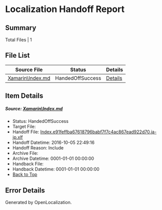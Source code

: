 # <a name='report-top'></a> Localization Handoff Report

## Summary
 Total Files | 1

## File List
 Source File | Status | Details 
 ----------- | ------ | ------- 
 [Xamarin\Index.md](https://github.com/OpenLocalizationOrg/PowerShell-Docs/blob/6617508f720e75cd9a7f49611d9b6a25399f0512/Xamarin/Index.md) | HandedOffSuccess | [Details](#897f751eab3149d2c5de728042148e9d7c0bb1db468)

## Item Details
##### <a name='897f751eab3149d2c5de728042148e9d7c0bb1db468'></a> Source: [Xamarin\Index.md](https://github.com/OpenLocalizationOrg/PowerShell-Docs/blob/6617508f720e75cd9a7f49611d9b6a25399f0512/Xamarin/Index.md)
* Status: HandedOffSuccess
* Target File: 
* Handoff File: [Index.e91feffba67618796babf7f7c4ac867ead922d70.ja-jp.xlf](https://github.com/OpenLocalizationOrg/PowerShell-Docs.handoff/blob/ee5ff9a05f935004f89d98ce969aaed1397d11ac/ol-handoff/OpenLocalizationOrg/PowerShell-Docs.ja-jp/master/Index.e91feffba67618796babf7f7c4ac867ead922d70.ja-jp.xlf)
* Handoff Datetime: 2016-10-05 22:49:16
* Handoff Reason: Include
* Archive File: 
* Archive Datetime: 0001-01-01 00:00:00
* Handback File: 
* Handback Datetime: 0001-01-01 00:00:00
* [Back to Top](#report-top)


## Error Details

Generated by OpenLocalization.
